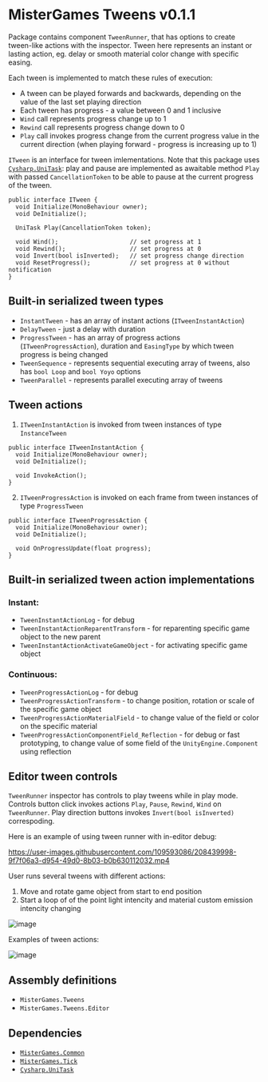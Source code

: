 # MisterGames Tweens v0.1.1

Package contains component `TweenRunner`, that has options to create tween-like actions with the inspector.
Tween here represents an instant or lasting action, eg. delay or smooth material color change with specific easing.

Each tween is implemented to match these rules of execution:
- A tween can be played forwards and backwards, depending on the value of the last set playing direction
- Each tween has progress - a value between 0 and 1 inclusive
- `Wind` call represents progress change up to 1
- `Rewind` call represents progress change down to 0
- `Play` call invokes progress change from the current progress value in the current direction (when playing forward - progress is increasing up to 1)

`ITween` is an interface for tween imlementations. Note that this package uses [`Cysharp.UniTask`](https://github.com/Cysharp/UniTask): 
play and pause are implemented as awaitable method `Play` with passed `CancellationToken` to be able to pause at the current progress of the tween. 

```
public interface ITween {
  void Initialize(MonoBehaviour owner);
  void DeInitialize();

  UniTask Play(CancellationToken token);

  void Wind();                    // set progress at 1
  void Rewind();                  // set progress at 0
  void Invert(bool isInverted);   // set progress change direction
  void ResetProgress();           // set progress at 0 without notification
}
```

## Built-in serialized tween types
- `InstantTween` - has an array of instant actions (`ITweenInstantAction`)
- `DelayTween` - just a delay with duration
- `ProgressTween` - has an array of progress actions (`ITweenProgressAction`), duration and `EasingType` by which tween progress is being changed
- `TweenSequence` - represents sequential executing array of tweens, also has `bool Loop` and `bool Yoyo` options
- `TweenParallel` - represents parallel executing array of tweens

## Tween actions
1. `ITweenInstantAction` is invoked from tween instances of type `InstanceTween`

```
public interface ITweenInstantAction {
  void Initialize(MonoBehaviour owner);
  void DeInitialize();

  void InvokeAction();
}
```

2. `ITweenProgressAction` is invoked on each frame from tween instances of type `ProgressTween`

```
public interface ITweenProgressAction {
  void Initialize(MonoBehaviour owner);
  void DeInitialize();

  void OnProgressUpdate(float progress);
}
```

## Built-in serialized tween action implementations

### Instant:
- `TweenInstantActionLog` - for debug
- `TweenInstantActionReparentTransform` - for reparenting specific game object to the new parent
- `TweenInstantActionActivateGameObject` - for activating specific game object

### Continuous:
- `TweenProgressActionLog` - for debug
- `TweenProgressActionTransform` - to change position, rotation or scale of the specific game object
- `TweenProgressActionMaterialField` - to change value of the field or color on the specific material 
- `TweenProgressActionComponentField_Reflection` - for debug or fast prototyping, to change value of some field of the `UnityEngine.Component` using reflection

## Editor tween controls

`TweenRunner` inspector has controls to play tweens while in play mode. Controls button click invokes actions `Play`, `Pause`, `Rewind`, `Wind` on `TweenRunner`. 
Play direction buttons invokes `Invert(bool isInverted)` correspoding. 

Here is an example of using tween runner with in-editor debug:

https://user-images.githubusercontent.com/109593086/208439998-9f7f06a3-d954-49d0-8b03-b0b630112032.mp4

User runs several tweens with different actions:
1. Move and rotate game object from start to end position
2. Start a loop of of the point light intencity and material custom emission intencity changing

![image](https://user-images.githubusercontent.com/109593086/208440699-82c95c55-bcff-4319-b662-960ba8fb4179.png)

Examples of tween actions:

![image](https://user-images.githubusercontent.com/109593086/208441057-1e1c8e92-cf5a-4d9f-b80a-7de187d70618.png)

## Assembly definitions
- `MisterGames.Tweens`
- `MisterGames.Tweens.Editor`

## Dependencies
- [`MisterGames.Common`](https://github.com/theverymistergames/unity-common/tree/master/Common)
- [`MisterGames.Tick`](https://github.com/theverymistergames/unity-common/tree/master/Tick)
- [`Cysharp.UniTask`](https://github.com/Cysharp/UniTask)
